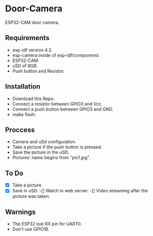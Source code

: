 # Door-Camera
ESP32-CAM door camera.

## Requirements

* esp-idf version 4.2.
* esp-camera inside of esp-idf/components
* ESP32-CAM.
* uSD of 8GB.
* Push button and Resistor.

## Installation

* Download this Repo.
* Connect a resistor between GPIO3 and Vcc.
* Connect a push button between GPIO3 and GND.
* make flash.

## Proccess

* Camera and uSd configuration.
* Take a picture if the push button is pressed.
* Save the picture in the uSD.
* Pictures' name begins from "pic1.jpg".

## To Do

-[x] Take a picture.
-[x] Save in uSD.
-[] Watch in web server.
-[] Video streaming after the picture was taken.

## Warnings

* The ESP32 lost RX pin for UART0.
* Don't use GPIO16.
